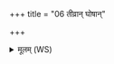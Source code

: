 +++
title = "06 तीव्रान् घोषान्"

+++
<details><summary>मूलम् (WS)</summary>

तीव्रान् घोषान् कृण्वतां वृषपाणयो ऽश्वा रथेभिः सह वाजयन्तः।  
अपक्रामन्त प्रपदैरमित्रान् क्षिणन्ति शत्रून्रनपव्ययन्त ॥ ७ ॥
</details>